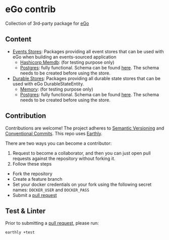 # eGo contrib

Collection of 3rd-party package for [eGo](https://github.com/Tochemey/ego)

## Content

- [Events Stores](./eventstore): Packages providing all event stores that can be used with eGo when building an events-sourced application
    - [Hashicorp Memdb](./eventstore/github.com/hashicorp/memdb): (for testing purpose only)
    - [Postgres](./eventstore/postgres): fully functional. Schema can be found [here](./eventstore/postgres/resources/eventstore_postgres.sql). The schema needs to be created before using the store.
- [Durable Stores](./durablestore): Packages providing all durable state stores that can be used with eGo DurableStateEntity.
    - [Memory](./durablestore/memory): (for testing purpose only)
    - [Postgres](./durablestore/postgres): fully functional. Schema can be found [here](./durablestore/postgres/resources/durablestore_postgres.sql). The schema needs to be created before using the store.

## Contribution

Contributions are welcome!
The project adheres to [Semantic Versioning](https://semver.org)
and [Conventional Commits](https://www.conventionalcommits.org/en/v1.0.0/).
This repo uses [Earthly](https://earthly.dev/get-earthly).

There are two ways you can become a contributor:

1. Request to become a collaborator, and then you can just open pull requests against the repository without forking it.
2. Follow these steps

- Fork the repository
- Create a feature branch
- Set your docker credentials on your fork using the following secret names: `DOCKER_USER` and `DOCKER_PASS`
- Submit a [pull request](https://help.github.com/articles/using-pull-requests)

## Test & Linter

Prior to submitting a [pull request](https://help.github.com/articles/using-pull-requests), please run:

```bash
earthly +test
```
